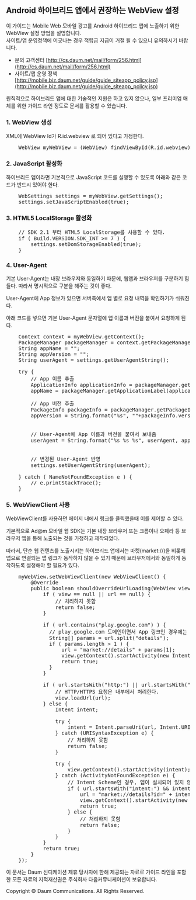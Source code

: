 <link rel="stylesheet" type="text/css" href="http://cdnjs.cloudflare.com/ajax/libs/prettify/r224/prettify.min.css">
<script type="text/javascript" src="http://cdnjs.cloudflare.com/ajax/libs/prettify/r224/prettify.min.js"></script>

## Android 하이브리드 앱에서 권장하는 WebView 설정

이 가이드는 Mobile Web 모바일 광고를 Android 하이브리드 앱에 노출하기 위한 WebView 설정 방법을 설명합니다.
<br />사이트/앱 운영정책에 어긋나는 경우 적립금 지급이 거절 될 수 있으니 유의하시기 바랍니다.

* 문의 고객센터 [http://cs.daum.net/mail/form/256.html](http://cs.daum.net/mail/form/256.html)
* 사이트/앱 운영 정책 [http://mobile.biz.daum.net/guide/guide_siteapp_policy.jsp](http://mobile.biz.daum.net/guide/guide_siteapp_policy.jsp)

원칙적으로 하이브리드 앱에 대한 기술적인 지원은 하고 있지 않으나, 일부 프리미엄 매체를 위한 가이드 라인 정도로 문서를 활용할 수 있습니다.

### 1. WebView 생성
XML에 WebView Id가 R.id.webview 로 되어 있다고 가정한다.

<pre class="prettyprint lang-java">
    WebView myWebView = (WebView) findViewById(R.id.webview);
</pre>

### 2. JavaScript 활성화
하이브리드 앱이라면 기본적으로 JavaScript 코드를 실행할 수 있도록 아래와 같은 코드가 반드시 있어야 한다.

<pre class="prettyprint lang-java">
    WebSettings settings = myWebView.getSettings();
    settings.setJavaScriptEnabled(true);
</pre>

### 3. HTML5 LocalStorage 활성화

<pre class="prettyprint lang-java">
    // SDK 2.1 부터 HTML5 LocalStorage를 사용할 수 있다.
    if ( Build.VERSION.SDK_INT >= 7 ) {
        settings.setDomStorageEnabled(true);
    }
</pre>

### 4. User-Agent
기본 User-Agent는 내장 브라우저와 동일하기 때문에, 웹앱과 브라우저를 구분하기 힘들다. 따라서 명시적으로 구분을 해주는 것이 좋다.

User-Agent에 App 정보가 있으면 서버측에서 앱 별로 요청 내역을 확인하기가 쉬워진다.

아래 코드를 넣으면 기본 User-Agent 문자열에 앱 이름과 버전을 붙여서 요청하게 된다.

<pre class="prettyprint lang-java">
	Context context = myWebView.getContext();
	PackageManager packageManager = context.getPackageManager();
	String appName = "";
	String appVersion = "";
	String userAgent = settings.getUserAgentString();

	try {
		// App 이름 추출
	    ApplicationInfo applicationInfo = packageManager.getApplicationInfo(context.getPackageName(), PackageManager.GET_META_DATA);
	    appName = packageManager.getApplicationLabel(applicationInfo).toString();

	    // App 버전 추출
	    PackageInfo packageInfo = packageManager.getPackageInfo(context.getPackageName(), 0);
	    appVersion = String.format("%s", ""+packageInfo.versionName);


	    // User-Agent에 App 이름과 버전을 붙여서 보내줌
		userAgent = String.format("%s %s %s", userAgent, appName, appVersion);


		// 변경된 User-Agent 반영
		settings.setUserAgentString(userAgent);

	} catch ( NameNotFoundException e ) {
	    // e.printStackTrace();
	}
</pre>

### 5. WebViewClient 사용
WebViewClient를 사용하면 페이지 내에서 링크를 클릭했을때 이를 제어할 수 있다.

기본적으로 Ad@m 모바일 웹 SDK는 기본 내장 브라우저 또는 크롬이나 오페라 등 브라우저 앱을 통해 노출되는 것을 가정하고 제작되었다. 

따라서, 단순 웹 컨텐츠를 노출시키는 하이브리드 앱에서는 마켓(market://)을 비롯해 앱으로 연결되는 앱 링크가 동작하지 않을 수 있기 때문에 브라우저에서와 동일하게 동작하도록 설정해야 할 필요가 있다.

<pre class="prettyprint lang-java">
    myWebView.setWebViewClient(new WebViewClient() {
        @Override
        public boolean shouldOverrideUrlLoading(WebView view, String url) {
            if ( view == null || url == null) {
                // 처리하지 못함
                return false;
            }

            if ( url.contains("play.google.com") ) {
              // play.google.com 도메인이면서 App 링크인 경우에는 market:// 로 변경
              String[] params = url.split("details");
              if ( params.length > 1 ) {
                  url = "market://details" + params[1];
                  view.getContext().startActivity(new Intent(Intent.ACTION_VIEW,Uri.parse(url) ));
                  return true;
              }
            }

            if ( url.startsWith("http:") || url.startsWith("https:") ) {
                // HTTP/HTTPS 요청은 내부에서 처리한다.
                view.loadUrl(url);
            } else {
                Intent intent;

                try {
                    intent = Intent.parseUri(url, Intent.URI_INTENT_SCHEME);
                } catch (URISyntaxException e) {
                    // 처리하지 못함
                    return false;
                }

                try {
                    view.getContext().startActivity(intent);
                } catch (ActivityNotFoundException e) {
                    // Intent Scheme인 경우, 앱이 설치되어 있지 않으면 Market으로 연결
                    if ( url.startsWith("intent:") && intent.getPackage() != null) {
                        url = "market://details?id=" + intent.getPackage();
                        view.getContext().startActivity(new Intent(Intent.ACTION_VIEW,Uri.parse(url) ));
                        return true;
                    } else {
                        // 처리하지 못함
                        return false;
                    }
                }
            }
            return true;
        }
    });</pre>

<script type="text/javascript">prettyPrint();</script>

이 문서는 Daum 신디케이션 제휴 당사자에 한해 제공되는 자료로 가이드 라인을 포함한 모든 자료의 지적재산권은 주식회사 다음커뮤니케이션이 보유합니다.

Copyright © Daum Communications. All Rights Reserved.